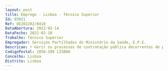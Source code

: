 ```yaml
--- 
layout: post
title: Emprego - Lisboa - Técnico Superior
Id: 93921
Ref: OE202202/0410
DataAbertura: 2022-02-14
DataFecho: 2022-02-18
Trabalho: Técnico Superior
Empregador: Serviços Partilhados do Ministério da Saúde, E.P.E.
Descricao: • Gerir os processos de contratação pública decorrentes de pedidos de compras, no âmbito pré contratual, assegurando e efetuando a conformidade de especificações técnicas, para posterior submissão a pareceres prévios, sempre que aplicável • Analisar determinadas categorias para realização do correspondente Acordo Quadro na área de bens e serviços • Elaborar peças procedimentais, tendo em conta as diferentes tipologias de contratação e categorias, por forma a fazer cumprir as regras da contratação pública • Acompanhar a tramitação dos processos de contratação pública, tendo em conta as suas especificações, assegurando a correta gestão caso a caso • Elaborar relatórios de apoio aos intervenientes nos processos, participando em conjunto com estes, sempre que se mostre necessário • Interagir com as diferentes áreas e gestores(as) de projeto que lhe estiverem afetos, dinamizando e diligenciando todas as fases do processo no âmbito das compras • Redigir e preparar toda a documentação necessária aos processos de compras, tendo em conta as regras estabelecidas e os interlocutores requerentes • Elaborar documentos no âmbito da comunicação, divulgação e publicitação dos processos junto dos diferentes organismos oficiais • Efetuar estudos e diagnósticos de mercado, em regime de benchmarking para aferição de preços de mercado, procedendo à sua revisão e atualização sempre que se mostre necessário • Elaborar e garantir a manutenção de Acordos Quadro e Sistemas de Aquisição Dinâmicos • Atualizar o Catálogo Público de Aprovisionamento.
CodigoPostal: 1050-189 LISBOA
Concelho: Lisboa
Distrito: Lisboa
--- 
```

